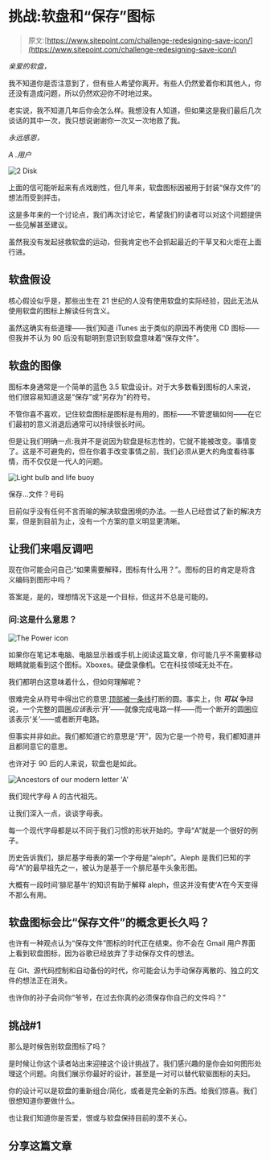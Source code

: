 # 挑战:软盘和“保存”图标

> 原文:[https://www.sitepoint.com/challenge-redesigning-save-icon/](https://www.sitepoint.com/challenge-redesigning-save-icon/)

*亲爱的软盘，*

我不知道你是否注意到了，但有些人希望你离开。有些人仍然爱着你和其他人，你还没有造成问题，所以仍然欢迎你不时地过来。

老实说，我不知道几年后你会怎么样。我想没有人知道，但如果这是我们最后几次谈话的其中一次，我只想说谢谢你一次又一次地救了我。

*永远感恩，*

*A .用户*

![2 Disk](../Images/3828e0f2782c15c692e641fd96d08d1b.png)

上面的信可能听起来有点戏剧性，但几年来，软盘图标因被用于封装“保存文件”的想法而受到抨击。

这是多年来的一个讨论点，我们再次讨论它，希望我们的读者可以对这个问题提供一些见解甚至建议。

虽然我没有发起拯救软盘的运动，但我肯定也不会抓起最近的干草叉和火炬在上面行进。

## 软盘假设

核心假设似乎是，那些出生在 21 世纪的人没有使用软盘的实际经验，因此无法从使用软盘的图标上解读任何含义。

虽然这确实有些道理——我们知道 iTunes 出于类似的原因不再使用 CD 图标——但我并不认为 90 后没有聪明到意识到软盘意味着“保存文件”。

## 软盘的图像

图标本身通常是一个简单的蓝色 3.5 软盘设计。对于大多数看到图标的人来说，他们很容易知道这是“保存”或“另存为”的符号。

不管你喜不喜欢，记住软盘图标是图标是有用的，图标——不管逻辑如何——在它们最初的意义消退后通常可以持续很长时间。

但是让我们明确一点:我并不是说因为软盘是标志性的，它就不能被改变。事情变了。这是不可避免的，但在你着手改变事情之前，我们必须从更大的角度看待事情，而不仅仅是一代人的问题。

![Light bulb and life buoy](../Images/4770714b25c4bef45b5f6fd3d7248fc0.png)

保存…文件？号码

目前似乎没有任何不言而喻的解决软盘困境的办法。一些人已经尝试了新的解决方案，但是到目前为止，没有一个方案的意义明显更清晰。

## 让我们来唱反调吧

现在你可能会问自己:“如果需要解释，图标有什么用？”。图标的目的肯定是将含义编码到图形中吗？

答案是，是的，理想情况下这是一个目标，但这并不总是可能的。

### 问:这是什么意思？

![The Power icon](../Images/973ceb24e479a8d5c6ef713846c7e44c.png)

如果你在笔记本电脑、电脑显示器或手机上阅读这篇文章，你可能几乎不需要移动眼睛就能看到这个图标。Xboxes。硬盘录像机。它在科技领域无处不在。

我们都明白这意味着什么，但如何理解呢？

很难完全从符号中得出它的意思:[顶部被一条线](http://en.wikipedia.org/wiki/Power_symbol "Wikipedia: The power icon")打断的圆。事实上，你 ***可以*** 争辩说，一个完整的圆圈*应该*表示‘开’——就像完成电路一样——而一个断开的圆圈应该表示‘关’——或者断开电路。

但事实并非如此。我们都知道它的意思是“开”，因为它是一个符号，我们都知道并且都同意它的意思。

也许对于 90 后的人来说，软盘也是如此。

![Ancestors of our modern letter 'A'](../Images/5260dcbc1bd1fbdb49547800940cfd96.png)

我们现代字母 A 的古代祖先。

让我们深入一点，谈谈字母表。

每一个现代字母都是以不同于我们习惯的形状开始的。字母“A”就是一个很好的例子。

历史告诉我们，腓尼基字母表的第一个字母是“aleph”。Aleph 是我们已知的字母“A”的最早祖先之一，被认为是基于一个腓尼基牛头象形图。

大概有一段时间‘腓尼基牛’的知识有助于解释 aleph，但这并没有使‘A’在今天变得不那么有用。

## 软盘图标会比“保存文件”的概念更长久吗？

也许有一种观点认为“保存文件”图标的时代正在结束。你不会在 Gmail 用户界面上看到软盘图标，因为谷歌已经放弃了手动保存文件的想法。

在 Git、源代码控制和自动备份的时代，你可能会认为手动保存离散的、独立的文件的想法正在消失。

也许你的孙子会问你“爷爷，在过去你真的必须保存你自己的文件吗？”

## 挑战#1

那么是时候告别软盘图标了吗？

是时候让你这个读者站出来迎接这个设计挑战了。我们感兴趣的是你会如何图形处理这个问题。向我们展示你最好的设计，甚至是一对可以替代软驱图标的夫妇。

你的设计可以是软盘的重新组合/简化，或者是完全新的东西。给我们惊喜。我们很想知道你要做什么。

也让我们知道你是否爱，恨或与软盘保持目前的漠不关心。

## 分享这篇文章